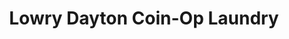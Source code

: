 ---
title: "Lowry Dayton Coin-Op Laundry"
url: /aurora/lowry-dayton-coin-op-laundry/
shop: Wäscherei
---